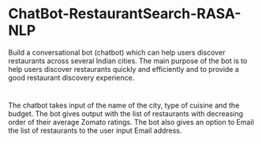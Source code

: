 # ChatBot-RestaurantSearch-RASA-NLP
Build a conversational bot (chatbot) which can help users discover restaurants across several Indian cities. The main purpose of the bot is to help users discover restaurants quickly and efficiently and to provide a good restaurant discovery experience.
#
The chatbot takes input of the name of the city, type of cuisine and the budget. The bot gives output with the list of restaurants with decreasing order of their average Zomato ratings. The bot also gives an option to Email the list of restaurants to the user input Email address.
